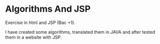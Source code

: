 # Algorithms And JSP

Exercise in html and JSP (Bac +1).

I have created some algorithms, translated them in JAVA and after tested them in a website with JSP.
